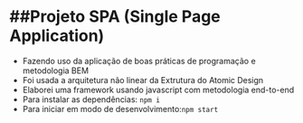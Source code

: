 ##Projeto SPA (Single Page Application)
=================
<!--ts-->
   * Fazendo uso da aplicação de boas práticas de programação e metodologia BEM
   * Foi usada a arquitetura não linear da Extrutura do Atomic Design
   * Elaborei uma framework usando javascript com metodologia end-to-end
   * Para instalar as dependências: `npm i`
   * Para iniciar em modo de desenvolvimento:`npm start`
   
<!--te-->
